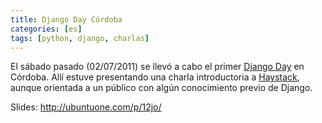 ```yaml
---
title: Django Day Córdoba
categories: [es]
tags: [python, django, charlas]
---
```

El sábado pasado (02/07/2011) se llevó a cabo el primer <a href="http://djangoday.wordpress.com/" target="_blank">Django Day</a> en Córdoba. Allí estuve presentando una charla introductoria a <a href="http://haystacksearch.org" target="_blank">Haystack</a>, aunque orientada a un público con algún conocimiento previo de Django.

Slides: <a title="Haystack - Slides" href="http://ubuntuone.com/p/12jo/" target="_blank">http://ubuntuone.com/p/12jo/</a>